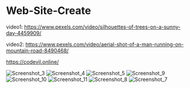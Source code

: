 # Web-Site-Create


video1: https://www.pexels.com/video/silhouettes-of-trees-on-a-sunny-day-4459909/


video2:  https://www.pexels.com/video/aerial-shot-of-a-man-running-on-mountain-road-8490468/


https://codevil.online/



![Screenshot_3](https://user-images.githubusercontent.com/81758761/131167342-00d0565f-e359-43c0-bf0b-3efa9166c141.png)
![Screenshot_4](https://user-images.githubusercontent.com/81758761/131167351-44c47dfc-8f0e-4588-9cc3-c0151ec43c02.png)
![Screenshot_5](https://user-images.githubusercontent.com/81758761/131167353-17557706-a511-4d61-b442-d8125556158d.png)
![Screenshot_9](https://user-images.githubusercontent.com/81758761/131167365-6082bff9-59e7-480d-bb39-fc4549108b04.png)
![Screenshot_10](https://user-images.githubusercontent.com/81758761/131167368-04478c3e-30e4-421e-b71e-a28d2c2af448.png)
![Screenshot_11](https://user-images.githubusercontent.com/81758761/131167369-dfed1b86-95f2-4149-9870-0b43ec1ba4dc.png)
![Screenshot_8](https://user-images.githubusercontent.com/81758761/131167413-2f8950f1-04d6-4d4c-94d8-447ace744a47.png)
![Screenshot_7](https://user-images.githubusercontent.com/81758761/131167416-a5070c1b-ede0-44e5-8e9d-469aa8515862.png)

